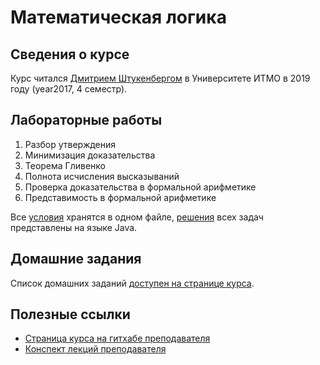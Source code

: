 # Математическая логика

## Сведения о курсе

Курс читался [Дмитрием Штукенбергом](https://github.com/shd) в Университете ИТМО в 2019 году (year2017, 4 семестр).

## Лабораторные работы

1. Разбор утверждения
2. Минимизация доказательства
3. Теорема Гливенко
4. Полнота исчисления высказываний
5. Проверка доказательства в формальной арифметике
6. Представимость в формальной арифметике

Все [условия](lab/tasks.pdf) хранятся в одном файле, [решения](lab) всех задач представлены на языке Java.

## Домашние задания

Список домашних заданий [доступен на странице курса](https://github.com/shd/logic2019/blob/master/hw-theory.pdf).

## Полезные ссылки

* [Страница курса на гитхабе преподавателя](https://github.com/shd/logic2019)
* [Конспект лекций преподавателя](https://github.com/shd/logic2011/blob/master/conspect.pdf)
